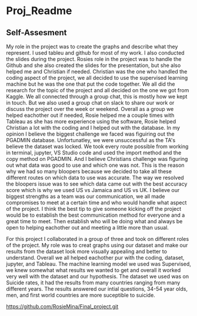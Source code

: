 # Proj_Readme

## Self-Assesment
My role in the project was to create the graphs and describe what they represent. I used tableu and github for most of my work. I also conducted the slides during the project. Rosies role in the project was to handle the Github and she also created the slides for the presentation, but she also helped me and Christian if needed. Christian was the one who handled the coding aspect of the project, we all decided to use the supervised learning machine but he was the one that put the code together. We all did the research for the topic of the project and all decided on the one we got from Kaggle.
We all connected through a group chat, this is mostly how we kept in touch. But we also used a group chat on slack to share our work or discuss the project over the week or weekend.
Overall as a group we helped eachother out if needed, Rosie helped me a couple times with Tableau as she has more experience using the software, Rosie helped Christian a lot with the coding and I helped out with the database. In my opinion I believe the biggest challenge we faced was figuiring out the PGADMIN database. Unfortunatley, we were unsuccessful as the TA's believe the dataset was locked. We took every route possible from working in terminal, jupyter, VS Studio code and used the import method and the copy method on PGADMIN. And I believe Christians challenge was figuring out what data was good to use and which one was not. This is the reason why we had so many bloopers because we decided to take all these different routes on which data to use was accurate. The way we resolved the bloopers issue was to see which data came out with the best accuracy score which is why we used US vs Jamaica and US vs UK.
I believe our biggest strengths as a team was our communication, we all made compromises to meet at a certain time and who would handle what aspect of the project. I think the best tip to give someone kicking off the project would be to establish the best communication method for everyone and a great time to meet. Then establish who will be doing what and always be open to helping eachother out and meeting a little more than usual.

For this project I collaborated in a group of three and took on different roles of the project. My role was to creat graphs using our dataset and make our results from the dataset look more visually appealing and better to understand. Overall we all helped eachother pur with the coding, dataset, jupyter, and Tableau. The machine learning model we used was Supervised, we knew somewhat what results we wanted to get and overall it worked very well with the dataset and our hypothesis. The dataset we used was on Suicide rates, it had the results from many countries ranging from many different years. The results answered our intial questions, 34-54 year olds, men, and first world countries are more suceptible to suicide.

https://github.com/RosieMina/Final_project.git


